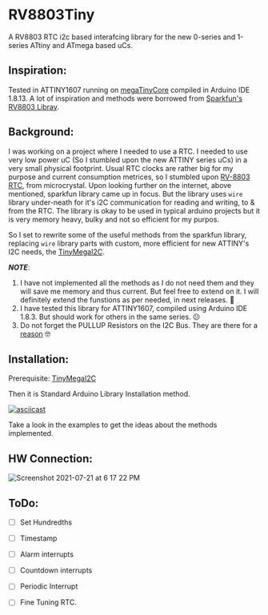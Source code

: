 # RV8803Tiny
A RV8803 RTC i2c based interafcing library for the new 0-series and 1-series ATtiny and ATmega based uCs. 

## Inspiration:
Tested in ATTINY1607 running on [megaTinyCore](https://github.com/SpenceKonde/megaTinyCore) compiled in Arduino IDE 1.8.13.
A lot of inspiration and methods were borrowed from [Sparkfun's RV8803 Libray](https://github.com/sparkfun/SparkFun_RV-8803_Arduino_Library).

## Background:
I was working on a project where I needed to use a RTC. I needed to use very low power uC (So I stumbled upon the new ATTINY series uCs) in a very small physical footprint. Usual RTC clocks are rather big for my purpose and current consumption metrices, so I stumbled upon [RV-8803 RTC](https://www.microcrystal.com/fileadmin/Media/Products/RTC/App.Manual/RV-8803-C7_App-Manual.pdf), from microcrystal. Upon looking further on the internet, above mentioned, sparkfun library came up in focus. But the library uses `wire` library under-neath for it's i2C communication for reading and writing, to & from the RTC. The library is okay to be used in typical arduino projects but it is very memory heavy, bulky and not so efficient for my purpos. 

So I set to rewrite some of the useful methods from the sparkfun library, replacing `wire` library parts with custom, more efficient for new ATTINY's I2C needs, the [TinyMegaI2C](https://github.com/dattasaurabh82/TinyMegaI2C).

_**NOTE**_: 
1. I have not implemented all the methods as I do not need them and they will save me memory and thus current.
But feel free to extend on it. I will definitely extend the funstions as per needed, in next releases. 🤗
2. I have tested this library for ATTINY1607, compiled using Arduino IDE 1.8.3. But should work for others in the same series. 😕
3. Do not forget the PULLUP Resistors on the I2C Bus. They are there for a [reason](https://github.com/SpenceKonde/megaTinyCore/discussions/465) 🤓


## Installation: 
Prerequisite: [TinyMegaI2C](https://github.com/dattasaurabh82/TinyMegaI2C)

Then it is Standard Arduino Library Installation method. 

[![asciicast](https://asciinema.org/a/426646.svg)](https://asciinema.org/a/426646?autoplay=1)

Take a look in the examples to get the ideas about the methods implemented. 

## HW Connection: 
![Screenshot 2021-07-21 at 6 17 22 PM](https://user-images.githubusercontent.com/4619862/126473329-91724017-c11b-4ed3-bd86-b67e2438738a.png)

## ToDo: 
- [ ] Set Hundredths
- [ ] Timestamp
- [ ] Alarm interrupts
- [ ] Countdown interrupts
- [ ] Periodic Interrupt
- [ ] Fine Tuning RTC. 


